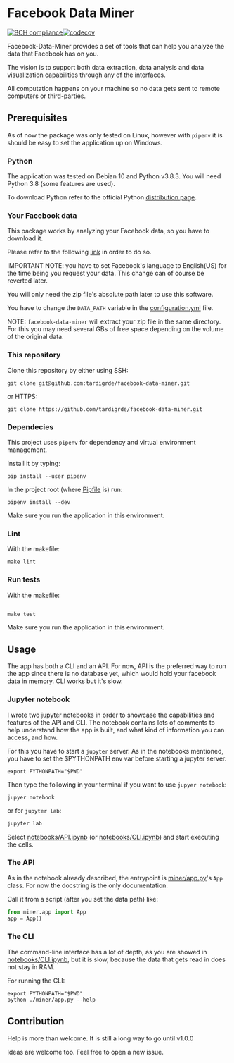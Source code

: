 # Facebook Data Miner


[![BCH compliance](https://bettercodehub.com/edge/badge/tardigrde/facebook-data-miner?branch=master)](https://bettercodehub.com/)[![codecov](https://codecov.io/gh/tardigrde/facebook-data-miner/branch/master/graph/badge.svg?token=T7SCR6RXG3)](undefined)

Facebook-Data-Miner provides a set of tools that can help you analyze the data 
that Facebook has on you.

The vision is to support both data extraction, data analysis and data 
visualization capabilities through any of the interfaces.

All computation happens on your machine so no data gets sent to remote 
computers or third-parties.

## Prerequisites
As of now the package was only tested on Linux, however with `pipenv` 
it is should be easy to set the application up on Windows.

### Python

The application was tested on Debian 10 and Python v3.8.3.
You will need Python 3.8 (some features are used).

To download Python refer to the official Python 
[distribution page](https://www.python.org/getit/).

### Your Facebook data

This package works by analyzing your Facebook data, so you have to download it.

Please refer to the following 
[link](https://www.facebook.com/help/212802592074644) in order to do so. 

IMPORTANT NOTE: you have to set Facebook's language to English(US) for the 
time being you request your data. This change can of course be reverted later.

You will only need the zip file's absolute path later to use this software.

You have to change the `DATA_PATH` variable in the 
[configuration.yml](configuration.yml) file.

NOTE: `facebook-data-miner` will extract your zip file in the same directory. 
For this you may need several GBs of free space depending on the volume of the 
original data.

### This repository
Clone this repository by either using SSH:

```shell script
git clone git@github.com:tardigrde/facebook-data-miner.git
```

or HTTPS:

```shell script
git clone https://github.com/tardigrde/facebook-data-miner.git
```

### Dependecies

This project uses `pipenv` for dependency and virtual environment management.

Install it by typing:
```shell script
pip install --user pipenv

``` 

In the project root (where [Pipfile](Pipfile) is) run:

```shell script
pipenv install --dev
```

Make sure you run the application in this environment.

### Lint

With the makefile:

``` shell_script
make lint
```

### Run tests

With the makefile:

``` shell_script

make test
```
Make sure you run the application in this environment.

## Usage

The app has both a CLI and an API. For now, API is the preferred way to 
run the app since there is no database yet, which would hold your facebook data
in memory. CLI works but it's slow.

### Jupyter notebook

I wrote two jupyter notebooks in order to showcase the capabilities and 
features of the API and CLI. The notebook contains lots of comments to 
help understand how the app is built, 
and what kind of information you can access, and how.

For this you have to start a `jupyter` server. 
As in the notebooks mentioned, you have to set the $PYTHONPATH env var 
before starting a jupyter server.

```shell script
export PYTHONPATH="$PWD"
```

Then type the following in your terminal if you want to use `jupyer notebook`:

```shell script
jupyer notebook
```

or for `jupyter lab`:

```bash
jupyter lab
```

Select [notebooks/API.ipynb](notebooks/API.ipynb) 
(or [notebooks/CLI.ipynb](notebooks/CLI.ipynb)) and start executing the cells. 

### The API
As in the notebook already described, the entrypoint is 
[miner/app.py](miner/app.py)'s `App` class. For now the docstring is the only
documentation.

Call it from a script (after you set the data path) like:
```python
from miner.app import App
app = App()
```

### The CLI

The command-line interface has a lot of depth, as you are showed in
 [notebooks/CLI.ipynb](notebooks/CLI.ipynb), but it is slow, 
 because the data that gets read in does not stay in RAM.

For running the CLI:

```shell script
export PYTHONPATH="$PWD"
python ./miner/app.py --help
```

## Contribution

Help is more than welcome. It is still a long way to go until v1.0.0

Ideas are welcome too. Feel free to open a new issue.
